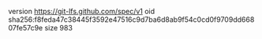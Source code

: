 version https://git-lfs.github.com/spec/v1
oid sha256:f8feda47c38445f3592e47516c9d7ba6d8ab9f54c0cd0f9709dd66807fe57c9e
size 983

